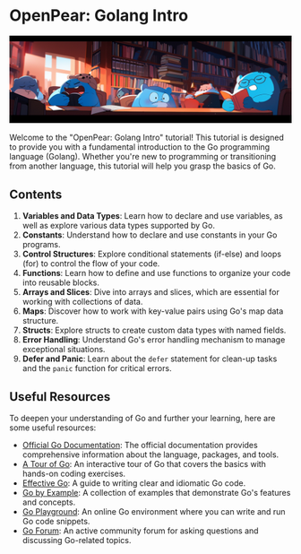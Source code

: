 # OpenPear: Golang Intro

![Cover Image](./cover.png)

Welcome to the "OpenPear: Golang Intro" tutorial! This tutorial is designed to provide you with a fundamental introduction to the Go programming language (Golang). Whether you're new to programming or transitioning from another language, this tutorial will help you grasp the basics of Go.

## Contents

1. **Variables and Data Types**: Learn how to declare and use variables, as well as explore various data types supported by Go.
2. **Constants**: Understand how to declare and use constants in your Go programs.
3. **Control Structures**: Explore conditional statements (if-else) and loops (for) to control the flow of your code.
4. **Functions**: Learn how to define and use functions to organize your code into reusable blocks.
5. **Arrays and Slices**: Dive into arrays and slices, which are essential for working with collections of data.
6. **Maps**: Discover how to work with key-value pairs using Go's map data structure.
7. **Structs**: Explore structs to create custom data types with named fields.
8. **Error Handling**: Understand Go's error handling mechanism to manage exceptional situations.
9. **Defer and Panic**: Learn about the `defer` statement for clean-up tasks and the `panic` function for critical errors.

## Useful Resources

To deepen your understanding of Go and further your learning, here are some useful resources:

- [Official Go Documentation](https://golang.org/doc/): The official documentation provides comprehensive information about the language, packages, and tools.
- [A Tour of Go](https://tour.golang.org/welcome/1): An interactive tour of Go that covers the basics with hands-on coding exercises.
- [Effective Go](https://golang.org/doc/effective_go.html): A guide to writing clear and idiomatic Go code.
- [Go by Example](https://gobyexample.com/): A collection of examples that demonstrate Go's features and concepts.
- [Go Playground](https://play.golang.org/): An online Go environment where you can write and run Go code snippets.
- [Go Forum](https://forum.golangbridge.org/): An active community forum for asking questions and discussing Go-related topics.
